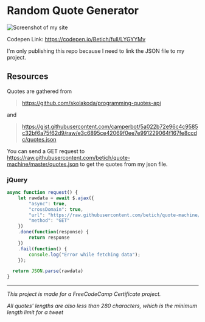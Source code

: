 # Random Quote Generator

![Screenshot of my site](https://www.dl.dropboxusercontent.com/s/bx5i17a8avtxw9f/quote-machine.png "Screentshot")

Codepen Link: https://codepen.io/Betich/full/LYGYYMv

I'm only publishing this repo because I need to link the JSON file to my project.

## Resources

Quotes are gathered from
> https://github.com/skolakoda/programming-quotes-api

and

>  https://gist.githubusercontent.com/camperbot/5a022b72e96c4c9585c32bf6a75f62d9/raw/e3c6895ce42069f0ee7e991229064f167fe8ccdc/quotes.json

You can send a GET request to https://raw.githubusercontent.com/betich/quote-machine/master/quotes.json to get the quotes from my json file.

### jQuery
```javascript
async function request() {
	let rawdata = await $.ajax({
		"async": true,
		"crossDomain": true,
		"url": "https://raw.githubusercontent.com/betich/quote-machine/master/quotes.json",
		"method": "GET"
	})
	.done(function(response) {
		return response
	})
	.fail(function() {
		console.log("Error while fetching data");
	});

  return JSON.parse(rawdata)
}
```

---

*This project is made for a FreeCodeCamp Certificate project.*

*All quotes' lengths are also less than 280 characters, which is the minimum length limit for a tweet*
